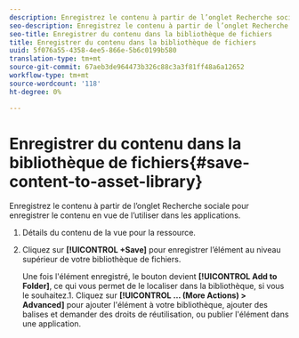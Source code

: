 ```yaml
---
description: Enregistrez le contenu à partir de l’onglet Recherche sociale pour enregistrer le contenu en vue de l’utiliser dans les applications.
seo-description: Enregistrez le contenu à partir de l’onglet Recherche sociale pour enregistrer le contenu en vue de l’utiliser dans les applications.
seo-title: Enregistrer du contenu dans la bibliothèque de fichiers
title: Enregistrer du contenu dans la bibliothèque de fichiers
uuid: 5f076a55-4358-4ee5-866e-5b6c0199b580
translation-type: tm+mt
source-git-commit: 67aeb3de964473b326c88c3a3f81ff48a6a12652
workflow-type: tm+mt
source-wordcount: '118'
ht-degree: 0%

---
```



# Enregistrer du contenu dans la bibliothèque de fichiers{#save-content-to-asset-library}

Enregistrez le contenu à partir de l’onglet Recherche sociale pour enregistrer le contenu en vue de l’utiliser dans les applications.

1. Détails du contenu de la vue pour la ressource.
1. Cliquez sur **[!UICONTROL +Save]** pour enregistrer l’élément au niveau supérieur de votre bibliothèque de fichiers.

   Une fois l&#39;élément enregistré, le bouton devient **[!UICONTROL Add to Folder]**, ce qui vous permet de le localiser dans la bibliothèque, si vous le souhaitez.1. Cliquez sur **[!UICONTROL … (More Actions) > Advanced]** pour ajouter l&#39;élément à votre bibliothèque, ajouter des balises et demander des droits de réutilisation, ou publier l&#39;élément dans une application.
